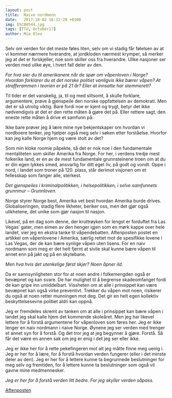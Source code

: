 ```yaml
---
layout: post
title:  Naive nordmenn
date:   2017-10-02 16:32:20 +0100
img: DSC00544.jpg
tags: [TTU, October17]
author: Mia Olea 
---
```

Selv om verden for det meste føles liten, selv om vi stadig får følelsen av at vi kommer nærmere hverandre, at jordkloden nærmest krymper, så merker jeg at det er forskjeller, noe som skiller oss fra hverandre. Ulike nasjoner ser verden med ulike øye, i hvert fall deler av den.

*For hva sier du til amerikanere når de spør om våpenloven i Norge? Hvordan forklarer du at det norske politiet vanligvis ikke bærer våpen? At strafferammen i teorien er på 21 år? Eller at innsatte har stemmerett?*

Til tider er det vanskelig, ja, til og med slitsomt, å skulle forklare, argumentere, prøve å gjenspeile den norske oppfattelsen av demokrati. Men det er så utrolig viktig. Bare fordi noe er kjent og trygt, betyr det ikke nødvendigvis at det er den rette måten å gjøre det på. Eller rettere sagt, den eneste rette måten å drive et samfunn på.

Ikke bare prøver jeg å lære mine nye bekjentskaper om hvordan vi nordboere tenker, jeg hjelper også meg selv i søken etter forståelse. Hvorfor kan jeg kalle Norge hjem og være stolt av det?

Som min kloke roomie påpekte, så det er nok noe i den fundamentale mentaliteten som skiller Amerika fra Norge. For her, i verdens tredje mest folkerike land, er en av de mest fundamentale grunnsteinene troen om at du er din egen lykkes smed, ansvarlig for ditt eget liv, på godt og vondt. Oppe i nord, i landet som troner på 120. plass, står derimot visjonen om et fellesskap som fanger alle, sterkest.

*Det gjenspeiles i kriminalpolitikken, i helsepolitikken, i selve samfunnets grunnmur – Grunnloven.*
 
Norge styrer Norge best, Amerika vet best hvordan Amerika burde drives. Globaliseringen, stadig flere likheter, beriker oss, men det gjør også ulikhetene, det unike som gjør nasjon til nasjon.

Likevel, på en dag som denne, der kruttrøyken for lengst er forduftet fra Las Vegas’ gater, men eimen av den henger igjen som en mørk kappe over hele landet, vier jeg en ekstra tanke til våpendebatten. Aftenposten postet en artikkel om våpenlovene i Amerika, særlig rettet mot de spesifikke lovene i Las Vegas, der de kan bære synlige våpen uten lisens. For en naiv nordmann som meg er det helt fjernt at sivile skal kunne bære våpen til annet enn på jakt og på en skytebane.

*Men hva hvis det utenkelige først skjer? Noen åpner ild.*

Da er sannsynligheten stor for at noen andre i folkemengden også er bevæpnet og kan svare. De har mulighet til å begrense skadeomfanget fordi de kan gripe inn umiddelbart. Vissheten om at alle i prinsippet kan være bevæpnet kan også virke preventivt. Trekker du våpen mot noen, risikerer du også at noen retter munningen mot deg. Det gir en helt egen kollektiv beskyttelsesevne politiet aldri kan oppnå.

Jeg er fremdeles skremt av tanken om at alle i prinsippet kan bære våpen i landet jeg skal kalle hjem det kommende skoleåret. Men jeg har likevel lettere for å forstå argumentene for våpenloven som føres her. Jeg er ikke lenger en naiv nordmann i naive Norge. Øynene jeg ser verden med trenger et annet syn for å forstå. Og det tror jeg at jeg begynner å gjøre. Forstå. Så får det være en annen sak om jeg er enig i det jeg ser eller ikke.

Jeg er ikke her for å rette pekefingeren mot alt jeg måtte finne meg uenig i. Jeg er her for å lære, for å forstå hvordan verden fungerer (eller i det minste deler av den). Jeg er her for å lettere kunne ta begrunnede beslutninger for meg selv og fremtiden, for å lettere kunne ta beslutninger som også vil gavne mine medmennesker.


*Jeg er her for å forstå verden litt bedre. For jeg skyller verden såpass.*

 

[Aftenposten](https://www.aftenposten.no/verden/i/Mzkx0/-Hvis-vi-ikke-skal-snakke-om-vapenkontroll-etter-Las-Vegas_-nar-skal-vi-gjore-det-da)
